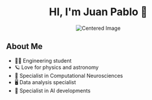 <div align="center">
<h1 align="center">HI, I'm Juan Pablo</a> 👋</h1>
</div>
<p align="center">
  <img src="https://imgur.com/HkjfqNW.png" alt="Centered Image">
</p>


## About Me

- 🧑‍🎓 Engineering student 
- 🪐 Love for physics and astronomy 
- 🧠 Specialist in Computational Neurosciences 
- 🖥️ Data analysis specialist
- 🤖 Specialist in AI developments
<br>

